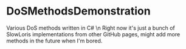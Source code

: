 # DoSMethodsDemonstration
Various DoS methods written in C# \n
Right now it's just a bunch of SlowLoris implementations from other GitHub pages, might add more methods in the future when I'm bored.
